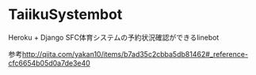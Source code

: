 # TaiikuSystembot

Heroku + Django
SFC体育システムの予約状況確認ができるlinebot

参考<http://qiita.com/yakan10/items/b7ad35c2cbba5db81462#_reference-cfc6654b05d0a7de3e40>
